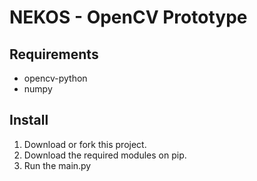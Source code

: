 # NEKOS - OpenCV Prototype

## Requirements
* opencv-python
* numpy

## Install
1. Download or fork this project.
2. Download the required modules on pip.
3. Run the main.py
